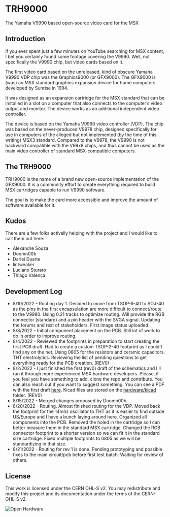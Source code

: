 # TRH9000
The Yamaha V9990 based open-source video card for the MSX

## Introduction

If you ever spent just a few minutes on YouTube searching for MSX content, I bet you certainly found some footage covering the V9990. Well, not specifically the V9990 chip, but video cards based on it.

The first video card based on the unreleased, kind of obscure Yamaha V9990 VDP chip was the Graphics9000 (or GFX9000). The GFX9000 is (was) an MSX standard graphics expansion device for home computers developed by Sunrise in 1994.

It was designed as an expansion cartridge for the MSX standard that can be installed in a slot on a computer that also connects to the computer’s video output and monitor. The device works as an additional independent video controller.

The device is based on the Yamaha V9990 video controller (VDP). The chip was based on the never-produced V9978 chip, designed specifically for use in computers of the alleged but not implemented (by the time of this writing) MSX3 standard. Compared to the V9978, the V9990 is not backward compatible with the V99x8 chips, and thus cannot be used as the main video controller of standard MSX-compatible computers.

## The TRH9000

TRH9000 is the name of a brand new open-source implementation of the GFX9000. It is a community effort to create everything required to build MSX cartridges capable to run V9990 software.

The goal is to make the card more accessible and improve the amount of software available for it. 

## Kudos

There are a few folks activelly helping with the project and I would like to call them out here:

* Alexandre Souza
* Doomn00b
* Darlei Duarte
* lintweaker
* Luciano Sturaro
* Thiago Valença

## Development Log 

* 8/10/2022 - Routing day 1. Decided to move from TSOP-II-40 to SOJ-40 as the pins in the first encapsulation are more difficult to connect/route to the V9990. Using 0.21 tracks to optimize routing. Will provide the RGB connector (standard) and a pin header with the SVGA signal. Updating the forums and rest of stakeholders. First image status uploaded. 
* 8/8/2022 - Initial component placement on the PCB. Still lot of work to do in order to improve routing. 
* 8/4/2022 - Reviewed the footprints in preparation to start creating the first PCB draft. Had to create a custom TSOP-2-40 footprint as I could't find any on the net. Using 0805 for the resistors and ceramic capacitors. THT electrolytics. Reviewing the list of pending questions to get everything ready for the PCB creation. (REV0)
* 8/2/2022 - I just finished the first (rev0) draft of the schematics and I'll run it through more experienced MSX hardware developers. Please, if you feel you have something to add, clone the repo and contribute. You can also reach out if you want to suggest something. You can see a PDF with the first draft [here](Docs/TRH9000_Schema_Revision_0.pdf). Kicad files are stored on the [hardware/kicad](hardware/Kicad/) folder. (REV0)
* 8/15/2022 - Merged changes proposed by Doomn00b. 
* 8/20/2022 - Routing. Almost finished routing for the VDP. Moved back the footprint for the 14mhz oscillator to THT as it is easier to find outside US/Europe and I have a bunch laying around here. Organized all components into the PCB. Removed the holed in the cartridge so I can better measure them in the standard MSX cartridge. Changed the RGB connector footprint to a shorter version so we can fit it in the standard size cartridge. Fixed multiple footprints to 0805 as we will be standardizing in that size. 
* 8/21/2022 - Routing for rev 1 is done. Pending prototyping and possible fixes to the main circuit/pcb before first test batch. Waiting for review of others.

## License 

This work is licensed under the CERN OHL-S v2. You may redistribute and modify this project and its documentation under the terms of the CERN-OHL-S v2.

![Open Hardware](https://raw.githubusercontent.com/cristianoag/trh9000/main/Images/1024px-Open-source-hardware-logo.svg.png)

